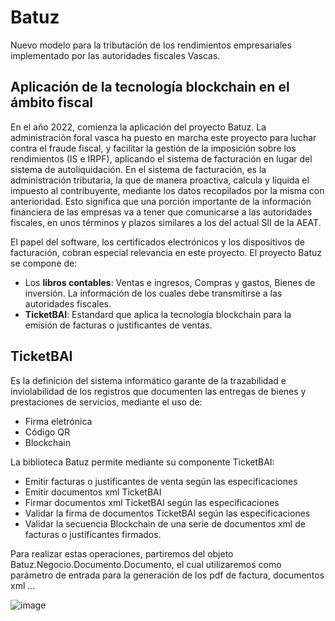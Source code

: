 # Batuz

Nuevo modelo para la tributación de los rendimientos empresariales implementado por las autoridades fiscales Vascas.

## Aplicación de la tecnología blockchain en el ámbito fiscal

En el año 2022, comienza la aplicación del proyecto Batuz. La administración foral vasca ha puesto en marcha este proyecto para luchar contra el fraude fiscal, y facilitar la gestión de la imposición sobre los rendimientos (IS e IRPF), aplicando el sistema de facturación en lugar del sistema de autoliquidación. En el sistema de facturación, es la administración tributaria, la que de manera proactiva, calcula y liquida el impuesto al contribuyente, mediante los datos recopilados por la misma con anterioridad. Esto significa que una porción importante de la información financiera de las empresas va a tener que comunicarse a las autoridades fiscales, en unos términos y plazos similares a los del actual SII de la AEAT.

El papel del software, los certificados electrónicos y los dispositivos de facturación, cobran especial relevancia en este proyecto. El proyecto Batuz se compone de:

* Los **libros contables**: Ventas e ingresos, Compras y gastos, Bienes de inversión. La información de los cuales debe transmitirse a las autoridades fiscales.
* **TicketBAI**: Estandard que aplica la tecnología blockchain para la emisión de facturas o justificantes de ventas.

## TicketBAI

Es la definición del sistema informático garante de la trazabilidad e inviolabilidad de los registros que documenten las entregas de bienes y prestaciones de servicios, mediante el uso de:

* Firma eletrónica
* Código QR
* Blockchain

La biblioteca Batuz permite mediante su componente TicketBAI:

* Emitir facturas o justificantes de venta según las especificaciones
* Emitir documentos xml TicketBAI
* Firmar documentos xml TicketBAI según las especificaciones
* Validar la firma de documentos TicketBAI según las especificaciones
* Validar la secuencia Blockchain de una serie de documentos xml de facturas o justificantes firmados.

Para realizar estas operaciones, partiremos del objeto Batuz.Negocio.Documento.Documento, el cual utilizaremos como parámetro de entrada para la generación de los pdf de factura, documentos xml ...

![image](https://user-images.githubusercontent.com/22330809/136928401-4c652a4f-0f7c-435e-94f2-04b933866b24.png)





